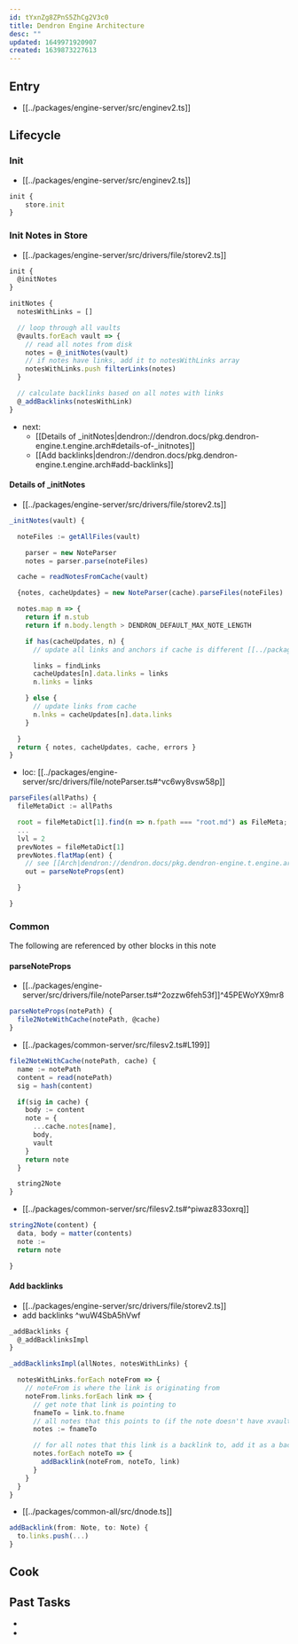 ```yaml
---
id: tYxnZg8ZPnS5ZhCg2V3c0
title: Dendron Engine Architecture
desc: ""
updated: 1649971920907
created: 1639873227613
---
```


## Entry

- [[../packages/engine-server/src/enginev2.ts]]

## Lifecycle

### Init

- [[../packages/engine-server/src/enginev2.ts]]

```ts
init {
	store.init
}

```

### Init Notes in Store
- [[../packages/engine-server/src/drivers/file/storev2.ts]]


```ts
init {
  @initNotes
}

initNotes {
  notesWithLinks = []

  // loop through all vaults
  @vaults.forEach vault => {
    // read all notes from disk
    notes = @_initNotes(vault)
    // if notes have links, add it to notesWithLinks array
    notesWithLinks.push filterLinks(notes)
  }

  // calculate backlinks based on all notes with links
  @_addBacklinks(notesWithLink)
}
```
- next:
  - [[Details of _initNotes|dendron://dendron.docs/pkg.dendron-engine.t.engine.arch#details-of-_initnotes]]
  - [[Add backlinks|dendron://dendron.docs/pkg.dendron-engine.t.engine.arch#add-backlinks]]


#### Details of _initNotes
- [[../packages/engine-server/src/drivers/file/storev2.ts]]
```ts
_initNotes(vault) {

  noteFiles := getAllFiles(vault)

	parser = new NoteParser
	notes = parser.parse(noteFiles)

  cache = readNotesFromCache(vault)

  {notes, cacheUpdates} = new NoteParser(cache).parseFiles(noteFiles)

  notes.map n => {
    return if n.stub 
    return if n.body.length > DENDRON_DEFAULT_MAX_NOTE_LENGTH

    if has(cacheUpdates, n) {
      // update all links and anchors if cache is different [[../packages/engine-server/src/drivers/file/storev2.ts#^link-anchor]]

      links = findLinks
      cacheUpdates[n].data.links = links
      n.links = links

    } else {
      // update links from cache
      n.lnks = cacheUpdates[n].data.links
    }

  }
  return { notes, cacheUpdates, cache, errors }
}
```

- loc: [[../packages/engine-server/src/drivers/file/noteParser.ts#^vc6wy8vsw58p]]

```ts
parseFiles(allPaths) {
  fileMetaDict := allPaths

  root = fileMetaDict[1].find(n => n.fpath === "root.md") as FileMeta;
  ...
  lvl = 2
  prevNotes = fileMetaDict[1]
  prevNotes.flatMap(ent) {
    // see [[Arch|dendron://dendron.docs/pkg.dendron-engine.t.engine.arch#^45PEWoYX9mr8]]
    out = parseNoteProps(ent)

  }

}
```

### Common

The following are referenced by other blocks in this note

#### parseNoteProps
- [[../packages/engine-server/src/drivers/file/noteParser.ts#^2ozzw6feh53f]]^45PEWoYX9mr8

```ts
parseNoteProps(notePath) {
  file2NoteWithCache(notePath, @cache)
}
```

- [[../packages/common-server/src/filesv2.ts#L199]]

```ts
file2NoteWithCache(notePath, cache) {
  name := notePath
  content = read(notePath)
  sig = hash(content)

  if(sig in cache) {
    body := content
    note = {
      ...cache.notes[name],
      body,
      vault
    }
    return note
  }

  string2Note
}
```

- [[../packages/common-server/src/filesv2.ts#^piwaz833oxrq]]

```ts
string2Note(content) {
  data, body = matter(contents)
  note :=
  return note

}
```


#### Add backlinks
- [[../packages/engine-server/src/drivers/file/storev2.ts]]
- add backlinks ^wuW4SbA5hVwf

```ts
_addBacklinks {
  @_addBacklinksImpl
}

_addBacklinksImpl(allNotes, notesWithLinks) {

  notesWithLinks.forEach noteFrom => {
    // noteFrom is where the link is originating from
    noteFrom.links.forEach link => {
      // get note that link is pointing to
      fnameTo = link.to.fname
      // all notes that this points to (if the note doesn't have xvault link, the same note name might exist in multiple vaults)
      notes := fnameTo

      // for all notes that this link is a backlink to, add it as a backlink for that note
      notes.forEach noteTo => {
        addBacklink(noteFrom, noteTo, link)
      }
    }
  }
}
```

- [[../packages/common-all/src/dnode.ts]]
```ts
addBacklink(from: Note, to: Note) {
  to.links.push(...)
}

```

<!-- Anything else that is useful to lookup -->

## Cook

<!-- How to do common operations with this code -->

## Past Tasks

<!-- Link to past pull requests and commits on this given module  -->

- [^store]: [[../packages/engine-server/src/drivers/file/storev2.ts#L1013]]
- [^store-write]: [[../packages/engine-server/src/drivers/file/storev2.ts#L1013]]
